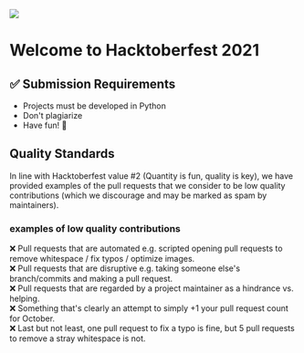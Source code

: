 ![](https://hacktoberfest.digitalocean.com/_nuxt/img/logo-hacktoberfest-full.f42e3b1.svg)
# Welcome to Hacktoberfest 2021

## ✅ Submission Requirements
- Projects must be developed in Python
- Don't plagiarize 
- Have fun! 🎃



## Quality Standards

In line with Hacktoberfest value #2 (Quantity is fun, quality is key), we have provided examples of the pull requests that we consider to be low quality contributions (which we discourage and may be marked as spam by maintainers).

### examples of low quality contributions

❌ Pull requests that are automated e.g. scripted opening pull requests to remove whitespace / fix typos / optimize images.    
❌ Pull requests that are disruptive e.g. taking someone else's branch/commits and making a pull request.     
❌ Pull requests that are regarded by a project maintainer as a hindrance vs. helping.     
❌ Something that's clearly an attempt to simply +1 your pull request count for October.      
❌ Last but not least, one pull request to fix a typo is fine, but 5 pull requests to remove a stray whitespace is not.      

